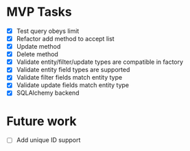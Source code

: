 # MVP Tasks
 - [x] Test query obeys limit
 - [x] Refactor add method to accept list
 - [x] Update method
 - [x] Delete method
 - [x] Validate entity/filter/update types are compatible in factory
  - [x] Validate entity field types are supported
  - [x] Validate filter fields match entity type
  - [x] Validate update fields match entity type
 - [x] SQLAlchemy backend

# Future work
 - [ ] Add unique ID support
